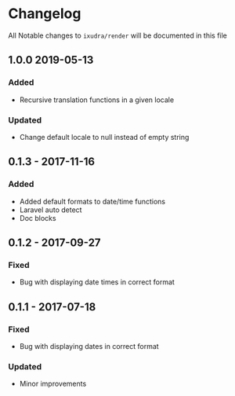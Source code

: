 # Changelog

All Notable changes to `ixudra/render` will be documented in this file

## 1.0.0 2019-05-13
### Added
- Recursive translation functions in a given locale

### Updated
- Change default locale to null instead of empty string

## 0.1.3 - 2017-11-16
### Added
- Added default formats to date/time functions
- Laravel auto detect
- Doc blocks

## 0.1.2 - 2017-09-27
### Fixed
- Bug with displaying date times in correct format

## 0.1.1 - 2017-07-18
### Fixed
- Bug with displaying dates in correct format

### Updated
- Minor improvements


